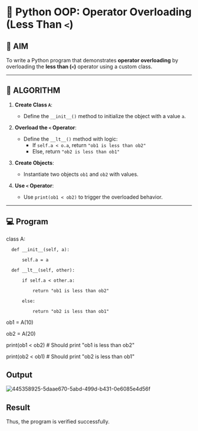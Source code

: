 # 🐍 Python OOP: Operator Overloading (Less Than `<`)

## 🎯 AIM

To write a Python program that demonstrates **operator overloading** by overloading the **less than (`<`)** operator using a custom class.

---

## 🧠 ALGORITHM

1. **Create Class `A`**:
   - Define the `__init__()` method to initialize the object with a value `a`.

2. **Overload the `<` Operator**:
   - Define the `__lt__()` method with logic:
     - If `self.a < o.a`, return `"ob1 is less than ob2"`
     - Else, return `"ob2 is less than ob1"`

3. **Create Objects**:
   - Instantiate two objects `ob1` and `ob2` with values.

4. **Use `<` Operator**:
   - Use `print(ob1 < ob2)` to trigger the overloaded behavior.

---

## 💻 Program

  class A:
  
      def __init__(self, a):
      
          self.a = a
  
      def __lt__(self, other):
      
          if self.a < other.a:
          
              return "ob1 is less than ob2"
              
          else:
          
              return "ob2 is less than ob1"
  
  ob1 = A(10)
  
  ob2 = A(20)
  
  print(ob1 < ob2)  # Should print "ob1 is less than ob2"
  
  print(ob2 < ob1)  # Should print "ob2 is less than ob1"
## Output

![445358925-5daae670-5abd-499d-b431-0e6085e4d56f](https://github.com/user-attachments/assets/db55249d-4730-47ed-a046-dc2fbf8acfe6)


## Result

Thus, the program is verified successfully.
